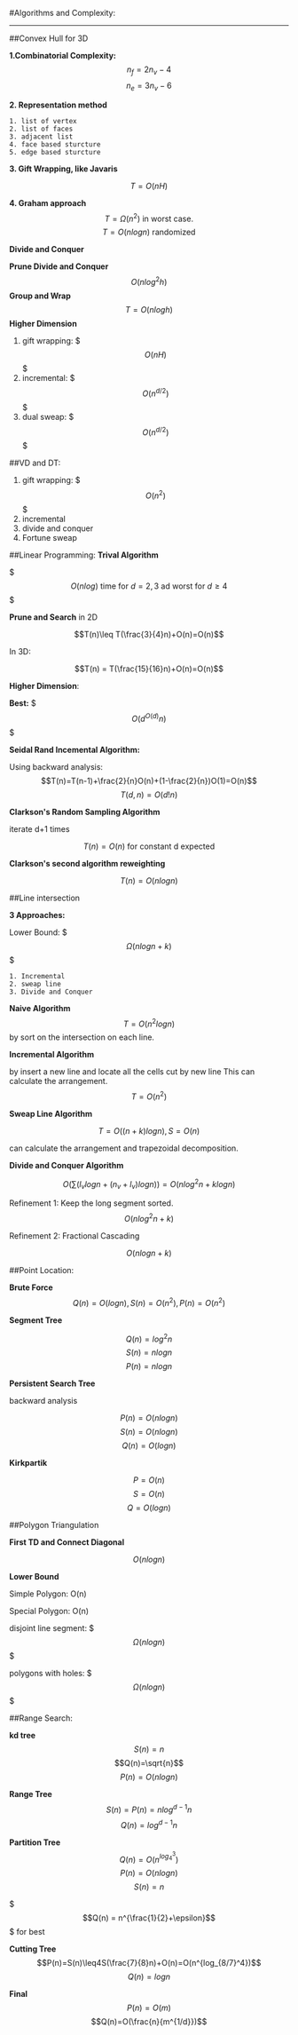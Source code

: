 #Algorithms and Complexity:

---

##Convex Hull for 3D

**1.Combinatorial Complexity:**
$$n_f = 2n_v - 4$$
$$n_e = 3n_v - 6$$

**2. Representation method**
	
	1. list of vertex
	2. list of faces
	3. adjacent list
	4. face based sturcture
	5. edge based sturcture
	
**3. Gift Wrapping, like Javaris**

$$T=O(nH)$$

**4. Graham approach**
$$T=\Omega(n^2) \text{ in worst case.}$$
$$T=O(nlogn) \text{ randomized}$$ 

**Divide and Conquer**

**Prune Divide and Conquer**
$$O(nlog^2h)$$
**Group and Wrap**
$$T = O(nlogh)$$
**Higher Dimension**

1. gift wrapping: $$$O(nH)$$$
2. incremental: $$$O(n^{d/2})$$$
3. dual sweap: $$$O(n^{d/2})$$$

##VD and DT:
1. gift wrapping: $$$O(n^2)$$$
2. incremental
3. divide and conquer
4. Fortune sweap

##Linear Programming:
**Trival Algorithm**

$$$O(nlog) \text{ time for } d= 2,3 \text{ ad worst for }d\geq4$$$

**Prune and Search**
 in 2D
 
$$T(n)\leq T(\frac{3}{4}n)+O(n)=O(n)$$

In 3D:

$$T(n) = T(\frac{15}{16}n)+O(n)=O(n)$$

**Higher Dimension**:

**Best:** $$$O(d^{O(d)}n)$$$


**Seidal Rand Incemental Algorithm:**

Using backward analysis:
$$T(n)=T(n-1)+\frac{2}{n}O(n)+(1-\frac{2}{n})O(1)=O(n)$$
$$T(d,n)=O(d!n)$$

**Clarkson's Random Sampling Algorithm**

iterate d+1 times

$$T(n)=O(n)\text{ for constant d expected}$$

**Clarkson's second algorithm reweighting**

$$T(n)=O(nlogn)$$ 

##Line intersection

**3 Approaches:**
	
Lower Bound: $$$\Omega(nlogn +k)$$$
	
	1. Incremental
	2. sweap line
	3. Divide and Conquer

**Naive Algorithm**
$$T = O(n^2logn)$$ by sort on the intersection on each line.

**Incremental Algorithm**

 by insert a new line and locate all the cells cut by new line This can calculate the arrangement.
 $$T=O(n^2)$$

**Sweap Line Algorithm**

$$T=O((n+k)logn), S=O(n)$$

can calculate the arrangement and trapezoidal decomposition.

**Divide and Conquer Algorithm**

$$O(\sum(l_vlogn + (n_v+l_v)logn))=O(nlog^2n + klogn)$$

Refinement 1: Keep the long segment sorted.
$$O(nlog^2n+k)$$

Refinement 2: Fractional Cascading

$$O(nlogn + k)$$


##Point Location:

**Brute Force**
$$Q(n)=O(logn), S(n)=O(n^2),P(n)=O(n^2)$$

**Segment Tree**

$$Q(n)= log^2n$$
$$S(n)= nlogn$$
$$P(n)=nlogn$$

**Persistent Search Tree**

backward analysis

$$P(n)= O(nlogn)$$
$$S(n)=O(nlogn)$$
$$Q(n) = O(logn)$$


**Kirkpartik**

$$P=O(n)$$
$$S=O(n)$$
$$Q=O(logn)$$

##Polygon Triangulation

**First TD and Connect Diagonal**

$$O(nlogn)$$

**Lower Bound**

Simple Polygon: O(n)

Special Polygon: O(n)

disjoint line segment: $$$\Omega(nlogn)$$$

polygons with holes: $$$\Omega(nlogn)$$$

##Range Search:

**kd tree**
$$S(n)=n$$
$$Q(n)=\sqrt{n}$$
$$P(n)=O(nlogn)$$

**Range Tree**
$$S(n)=P(n)=nlog^{d-1}n$$
$$Q(n)=log^{d-1}n$$

**Partition Tree**
$$Q(n)=O(n^{log_4^3})$$
$$P(n)=O(nlogn)$$
$$S(n)=n$$

$$$Q(n) = n^{\frac{1}{2}+\epsilon}$$$ for best

**Cutting Tree**
$$P(n)=S(n)\leq4S(\frac{7}{8}n)+O(n)=O(n^{log_{8/7}^4})$$
$$Q(n)=logn$$


**Final**
$$P(n)=O(m)$$
$$Q(n)=O(\frac{n}{m^{1/d}})$$


